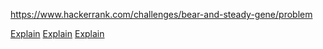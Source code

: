 https://www.hackerrank.com/challenges/bear-and-steady-gene/problem

[Explain](https://www.hackerrank.com/challenges/bear-and-steady-gene/forum/comments/511053)
[Explain](https://www.hackerrank.com/challenges/bear-and-steady-gene/forum/comments/450990)
[Explain](https://www.hackerrank.com/challenges/bear-and-steady-gene/forum/comments/201408)

